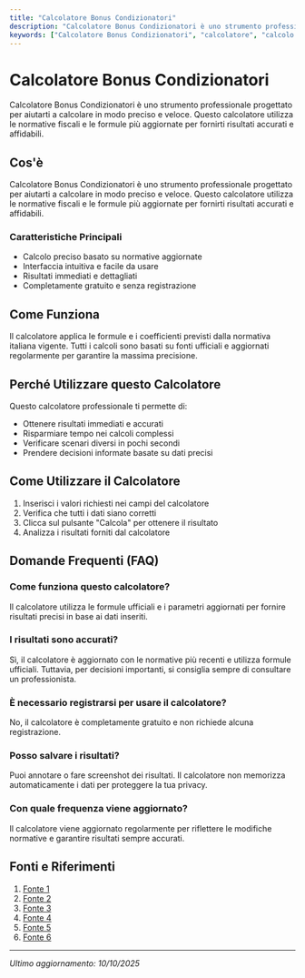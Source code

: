 ```yaml
---
title: "Calcolatore Bonus Condizionatori"
description: "Calcolatore Bonus Condizionatori è uno strumento professionale progettato per aiutarti a calcolare in modo preciso e veloce. Questo calcolatore utilizza le normative fiscali e le formule più aggiornate per fornirti risultati accurati e affidabili."
keywords: ["Calcolatore Bonus Condizionatori", "calcolatore", "calcolo online"]
---
```


# Calcolatore Bonus Condizionatori

Calcolatore Bonus Condizionatori è uno strumento professionale progettato per aiutarti a calcolare in modo preciso e veloce. Questo calcolatore utilizza le normative fiscali e le formule più aggiornate per fornirti risultati accurati e affidabili.

## Cos'è

Calcolatore Bonus Condizionatori è uno strumento professionale progettato per aiutarti a calcolare in modo preciso e veloce. Questo calcolatore utilizza le normative fiscali e le formule più aggiornate per fornirti risultati accurati e affidabili.

### Caratteristiche Principali

- Calcolo preciso basato su normative aggiornate
- Interfaccia intuitiva e facile da usare
- Risultati immediati e dettagliati
- Completamente gratuito e senza registrazione

## Come Funziona

Il calcolatore applica le formule e i coefficienti previsti dalla normativa italiana vigente. Tutti i calcoli sono basati su fonti ufficiali e aggiornati regolarmente per garantire la massima precisione.

## Perché Utilizzare questo Calcolatore

Questo calcolatore professionale ti permette di:

- Ottenere risultati immediati e accurati
- Risparmiare tempo nei calcoli complessi
- Verificare scenari diversi in pochi secondi
- Prendere decisioni informate basate su dati precisi

## Come Utilizzare il Calcolatore

1. Inserisci i valori richiesti nei campi del calcolatore
2. Verifica che tutti i dati siano corretti
3. Clicca sul pulsante "Calcola" per ottenere il risultato
4. Analizza i risultati forniti dal calcolatore

## Domande Frequenti (FAQ)

### Come funziona questo calcolatore?

Il calcolatore utilizza le formule ufficiali e i parametri aggiornati per fornire risultati precisi in base ai dati inseriti.

### I risultati sono accurati?

Sì, il calcolatore è aggiornato con le normative più recenti e utilizza formule ufficiali. Tuttavia, per decisioni importanti, si consiglia sempre di consultare un professionista.

### È necessario registrarsi per usare il calcolatore?

No, il calcolatore è completamente gratuito e non richiede alcuna registrazione.

### Posso salvare i risultati?

Puoi annotare o fare screenshot dei risultati. Il calcolatore non memorizza automaticamente i dati per proteggere la tua privacy.

### Con quale frequenza viene aggiornato?

Il calcolatore viene aggiornato regolarmente per riflettere le modifiche normative e garantire risultati sempre accurati.

## Fonti e Riferimenti

1. [Fonte 1](https://biblus.acca.it/bonus-condizionatori/)
2. [Fonte 2](https://www.tavolla.com/bonus-climatizzatori/?srsltid=AfmBOopsVjz9lFixhAOoQA5iXCcSaCZLNBwr15RjOgqYJnboQjHp5y0V)
3. [Fonte 3](https://www.edilportale.com/news/2025/04/risparmio-energetico/bonus-condizionatori-2025-come-funziona_104883_27.html)
4. [Fonte 4](https://fiscomania.com/bonus-condizionatori/)
5. [Fonte 5](https://residenziale.viessmannitalia.it/guida-alla-detrazione-fiscale-per-i-climatizzatori)
6. [Fonte 6](https://www.accendilucegas.it/bonus-condizionatori/)

---

*Ultimo aggiornamento: 10/10/2025*
